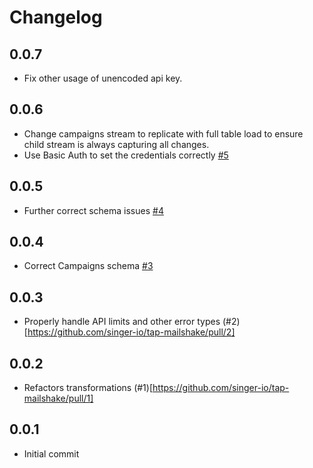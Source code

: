 # Changelog

## 0.0.7
  * Fix other usage of unencoded api key.

## 0.0.6
  * Change campaigns stream to replicate with full table load to ensure child stream is always capturing all changes.
  * Use Basic Auth to set the credentials correctly [#5](https://github.com/singer-io/tap-mailshake/pull/5/files)

## 0.0.5
  * Further correct schema issues [#4](https://github.com/singer-io/tap-mailshake/pull/4)
  
## 0.0.4
  * Correct Campaigns schema [#3](https://github.com/singer-io/tap-mailshake/pull/3)

## 0.0.3
  * Properly handle API limits and other error types (#2)[https://github.com/singer-io/tap-mailshake/pull/2]

## 0.0.2
  * Refactors transformations (#1)[https://github.com/singer-io/tap-mailshake/pull/1]

## 0.0.1
  * Initial commit
